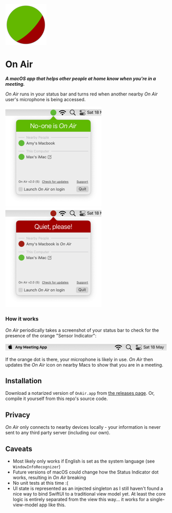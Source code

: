 <img src="OnAir/UI/Resources/Assets.xcassets/AppIcon.appiconset/mac_256x256@1x.png?raw=true" width="128" />

# On Air
**_A macOS app that helps other people at home know when you're in a meeting._**

_On Air_ runs in your status bar and turns red when another nearby _On Air_ user's microphone is being accessed.

<img src="Marketing/screenshot_1.png?raw=true" width="300"/> <img src="Marketing/screenshot_2.png?raw=true" width="300"/>

### How it works

_On Air_ periodically takes a screenshot of your status bar to check for the presence of the orange "Sensor Indicator":

<img src="Marketing/statusbar.gif?raw=true" />

If the orange dot is there, your microphone is likely in use. _On Air_ then updates the _On Air_ icon on nearby Macs to show that you are in a meeting.

## Installation
Download a notarized version of `OnAir.app` from [the releases page](https://github.com/maxchuquimia/OnAir/releases). 
Or, compile it yourself from this repo's source code.

## Privacy
_On Air_ only connects to nearby devices locally - your information is never sent to any third party server (including our own).

## Caveats
- Most likely only works if English is set as the system language (see `WindowInfoRecognizer`)
- Future versions of macOS could change how the Status Indicator dot works, resulting in _On Air_ breaking
- No unit tests at this time :(
- UI state is represented as an injected singleton as I still haven't found a nice way to bind SwiftUI to a traditional view model yet. At least the core logic is entirely separated from the view this way... it works for a single-view-model app like this.
